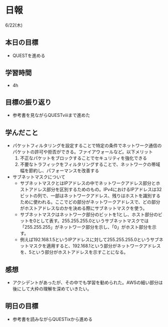 # 日報

6/22(木)

## 本日の目標

- QUESTを進める

## 学習時間

- 4h

## 目標の振り返り

- 参考書を見ながらQUESTviiiまで進めた

## 学んだこと

- パケットフィルタリングを設定することで特定の条件でネットワーク通信のパケットの許可や拒否ができる。ファイアウォールなど。以下メリット
    1. 不正なパケットをブロックすることでセキュリティを強化できる
    2. 不要なトラフィックをフィルタリングすることで、ネットワークの帯域幅を節約し、パフォーマンスを改善する
- サブネットマスクについて
    - サブネットマスクとはIPアドレスの中でネットワークアドレス部分とホストアドレス部分を区別するためのもの。IPv4におけるIPアドレスは32ビットの列で、一部はネットワークアドレス、残りはホストを識別するために使われる。ここでどの部分がネットワークアドレスで、どの部分がホストアドレスなのかを決める際にサブネットマスクを使う。
    - サブネットマスクはネットワーク部分のビットを1とし、ホスト部分のビットを0として表す。255.255.255.0というサブネットマスクでは「255.255.255」がネットワーク部分を示し、「0」がホスト部分を示す。
    - 例えば192.168.1.5というIPアドレスに対して255.255.255.0というサブネットマスクを適用すると、192.168.1という部分がネットワークアドレスを、5という部分がホストアドレスを示すことになる。

## 感想

- アクシデントがあったが、その中でも学習を勧められた。AWSの細い部分は後にして大枠の理解を深めていきたい。

## 明日の目標

- 参考書を読みながらQUESTixから進める
